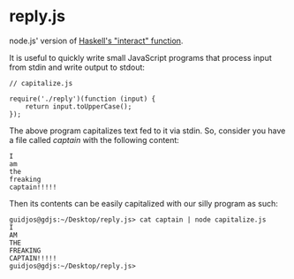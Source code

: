 reply.js
========

node.js' version of [Haskell's "interact" function](http://hackage.haskell.org/packages/archive/base/latest/doc/html/Prelude.html#v:interact).

It is useful to quickly write small JavaScript programs that process input from stdin and write output to stdout:

```
// capitalize.js

require('./reply')(function (input) {
    return input.toUpperCase();
});
```

The above program capitalizes text fed to it via stdin. So, consider you have a file called *captain* with the following content:

```
I
am
the
freaking
captain!!!!!
```

Then its contents can be easily capitalized with our silly program as such:

```
guidjos@gdjs:~/Desktop/reply.js> cat captain | node capitalize.js
I
AM
THE
FREAKING
CAPTAIN!!!!!
guidjos@gdjs:~/Desktop/reply.js> 
```
